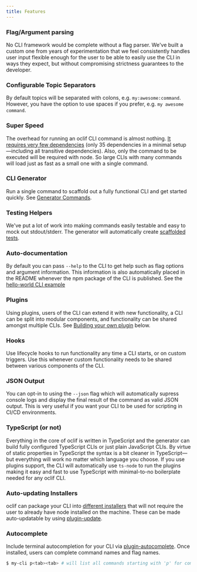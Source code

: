 ```yaml
---
title: Features
---
```


### Flag/Argument parsing

No CLI framework would be complete without a flag parser. We've built a custom one from years of experimentation that we feel consistently handles user input flexible enough for the user to be able to easily use the CLI in ways they expect, but without compromising strictness guarantees to the developer.

### Configurable Topic Separators

By default topics will be separated with colons, e.g. `my:awesome:command`. However, you have the option to use spaces if you prefer, e.g. `my awesome command`.

### Super Speed

The overhead for running an oclif CLI command is almost nothing. [It requires very few dependencies](https://www.npmjs.com/package/@oclif/core?activeTab=dependencies) (only 35 dependencies in a minimal setup—including all transitive dependencies). Also, only the command to be executed will be required with node. So large CLIs with many commands will load just as fast as a small one with a single command.

### CLI Generator

Run a single command to scaffold out a fully functional CLI and get started quickly. See [Generator Commands](https://oclif.io/docs/generator_commands).

### Testing Helpers

We've put a lot of work into making commands easily testable and easy to mock out stdout/stderr. The generator will automatically create [scaffolded tests](https://github.com/oclif/hello-world/blob/main/test/commands/hello/world.test.ts).

### Auto-documentation

By default you can pass `--help` to the CLI to get help such as flag options and argument information. This information is also automatically placed in the README whenever the npm package of the CLI is published. See the [hello-world CLI example](https://github.com/oclif/hello-world)

### Plugins

Using plugins, users of the CLI can extend it with new functionality, a CLI can be split into modular components, and functionality can be shared amongst multiple CLIs. See [Building your own plugin](#-building-your-own-plugin) below.

### Hooks

Use lifecycle hooks to run functionality any time a CLI starts, or on custom triggers. Use this whenever custom functionality needs to be shared between various components of the CLI.

### JSON Output

You can opt-in to using the `--json` flag which will automatically supress console logs and display the final result of the command as valid JSON output. This is very useful if you want your CLI to be used for scripting in CI/CD environments.

### TypeScript (or not)

Everything in the core of oclif is written in TypeScript and the generator can build fully configured TypeScript CLIs or just plain JavaScript CLIs. By virtue of static properties in TypeScript the syntax is a bit cleaner in TypeScript—but everything will work no matter which language you choose. If you use plugins support, the CLI will automatically use `ts-node` to run the plugins making it easy and fast to use TypeScript with minimal-to-no boilerplate needed for any oclif CLI.

### Auto-updating Installers

oclif can package your CLI into [different installers](releasing.md) that will not require the user to already have node installed on the machine. These can be made auto-updatable by using [plugin-update](https://github.com/oclif/plugin-update).

### Autocomplete

Include terminal autocompletion for your CLI via [plugin-autocomplete](https://github.com/oclif/plugin-autocomplete). Once installed, users can complete command names and flag names.

```bash
$ my-cli p<tab><tab> # will list all commands starting with 'p' for completion
```
